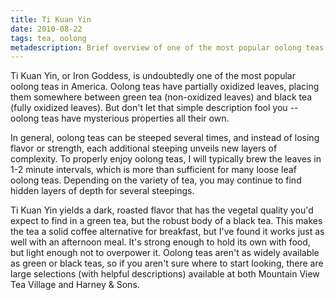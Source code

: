 ```yaml
---
title: Ti Kuan Yin
date: 2010-08-22
tags: tea, oolong
metadescription: Brief overview of one of the most popular oolong teas in America by Eric Rasmussen of Chromatic Leaves.
---
```


Ti Kuan Yin, or Iron Goddess, is undoubtedly one of the most popular oolong teas
in America. Oolong teas have partially oxidized leaves, placing them somewhere
between green tea (non-oxidized leaves) and black tea (fully oxidized
leaves). But don't let that simple description fool you -- oolong teas have
mysterious properties all their own.

In general, oolong teas can be steeped several times, and instead of losing
flavor or strength, each additional steeping unveils new layers of
complexity. To properly enjoy oolong teas, I will typically brew the leaves in
1-2 minute intervals, which is more than sufficient for many loose leaf oolong
teas. Depending on the variety of tea, you may continue to find hidden layers of
depth for several steepings.

Ti Kuan Yin yields a dark, roasted flavor that has the vegetal quality you'd
expect to find in a green tea, but the robust body of a black tea. This makes
the tea a solid coffee alternative for breakfast, but I've found it works just
as well with an afternoon meal. It's strong enough to hold its own with food,
but light enough not to overpower it. Oolong teas aren't as widely available as
green or black teas, so if you aren't sure where to start looking, there are
large selections (with helpful descriptions) available at both Mountain View Tea
Village and Harney & Sons.